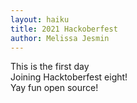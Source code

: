 ```yaml
---
layout: haiku
title: 2021 Hackoberfest
author: Melissa Jesmin
---
```

This is the first day<br>
Joining Hacktoberfest eight!<br>
Yay fun open source!<br>
